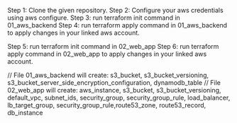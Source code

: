 Step 1: Clone the given repository.
Step 2: Configure your aws credentials using aws configure.
Step 3: run terraform init command in 01_aws_backend
Step 4: run terraform apply command in 01_aws_backend to apply changes in your linked aws account.

Step 5: run terraform init command in 02_web_app
Step 6: run terraform apply command in 02_web_app to apply changes in your linked aws account.

// File 01_aws_backend will create: s3_bucket, s3_bucket_versioning, s3_bucket_server_side_encryption_configuration, dynamodb_table
// File 02_web_app will create: aws_instance, s3_bucket, s3_bucket_versioning, default_vpc, subnet_ids, security_group, security_group_rule, load_balancer, lb_target_group, security_group_rule,route53_zone, route53_record, db_instance